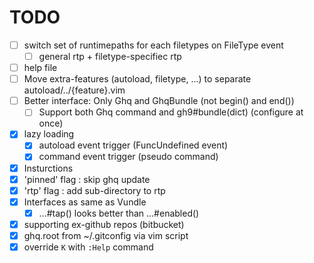 # TODO

- [ ] switch set of runtimepaths for each filetypes on FileType event
  - [ ] general rtp + filetype-specifiec rtp
- [ ] help file
- [ ] Move extra-features (autoload, filetype, ...) to separate autoload/../{feature}.vim
- [ ] Better interface: Only Ghq and GhqBundle (not begin() and end())
  - [ ] Support both Ghq command and gh9#bundle(dict) (configure at once)
- [x] lazy loading
  - [x] autoload event trigger (FuncUndefined event)
  - [x] command event trigger (pseudo command)
- [x] Insturctions
- [x] 'pinned' flag : skip ghq update
- [x] 'rtp' flag : add sub-directory to rtp
- [x] Interfaces as same as Vundle
  - [x] ...#tap() looks better than ...#enabled()
- [x] supporting ex-github repos (bitbucket)
- [x] ghq.root from ~/.gitconfig via vim script
- [x] override `K` with `:Help` command
